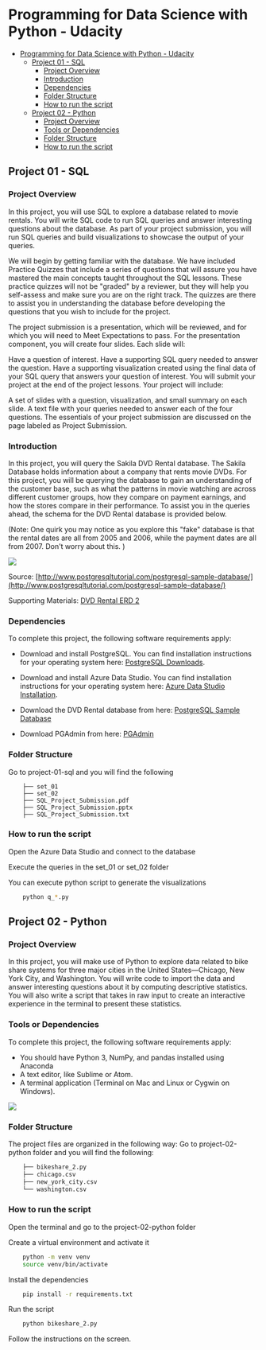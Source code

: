 # Programming for Data Science with Python - Udacity

- [Programming for Data Science with Python - Udacity](#programming-for-data-science-with-python---udacity)
  - [Project 01 - SQL](#project-01---sql)
    - [Project Overview](#project-overview)
    - [Introduction](#introduction)
    - [Dependencies](#dependencies)
    - [Folder Structure](#folder-structure)
    - [How to run the script](#how-to-run-the-script)
  - [Project 02 - Python](#project-02---python)
    - [Project Overview](#project-overview-1)
    - [Tools or Dependencies](#tools-or-dependencies)
    - [Folder Structure](#folder-structure-1)
    - [How to run the script](#how-to-run-the-script-1)


## Project 01 - SQL

### Project Overview

In this project, you will use SQL to explore a database related to movie rentals. You will write SQL code to run SQL queries and answer interesting questions about the database. As part of your project submission, you will run SQL queries and build visualizations to showcase the output of your queries.

We will begin by getting familiar with the database. We have included Practice Quizzes that include a series of questions that will assure you have mastered the main concepts taught throughout the SQL lessons. These practice quizzes will not be "graded" by a reviewer, but they will help you self-assess and make sure you are on the right track. The quizzes are there to assist you in understanding the database before developing the questions that you wish to include for the project.

The project submission is a presentation, which will be reviewed, and for which you will need to Meet Expectations to pass. For the presentation component, you will create four slides. Each slide will:

Have a question of interest.
Have a supporting SQL query needed to answer the question.
Have a supporting visualization created using the final data of your SQL query that answers your question of interest.
You will submit your project at the end of the project lessons. Your project will include:

A set of slides with a question, visualization, and small summary on each slide.
A text file with your queries needed to answer each of the four questions.
The essentials of your project submission are discussed on the page labeled as Project Submission.

### Introduction

In this project, you will query the Sakila DVD Rental database. The Sakila Database holds information about a company that rents movie DVDs. For this project, you will be querying the database to gain an understanding of the customer base, such as what the patterns in movie watching are across different customer groups, how they compare on payment earnings, and how the stores compare in their performance. To assist you in the queries ahead, the schema for the DVD Rental database is provided below.

(Note: One quirk you may notice as you explore this "fake" database is that the rental dates are all from 2005 and 2006, while the payment dates are all from 2007. Don't worry about this. )

<img src="https://video.udacity-data.com/topher/2018/September/5ba95d23_dvd-rental-erd-2/dvd-rental-erd-2.png">

Source: 
[http://www.postgresqltutorial.com/postgresql-sample-database/](http://www.postgresqltutorial.com/postgresql-sample-database/)

Supporting Materials:
[DVD Rental ERD 2](https://video.udacity-data.com/topher/2018/September/5ba96b12_dvd-rental-erd-2/dvd-rental-erd-2.pdf)

### Dependencies

To complete this project, the following software requirements apply:

- Download and install PostgreSQL. You can find installation instructions for your operating system here: [PostgreSQL Downloads](https://www.postgresql.org/download/).
- Download and install Azure Data Studio. You can find installation instructions for your operating system here: [Azure Data Studio Installation](https://docs.microsoft.com/en-us/sql/azure-data-studio/download?view=sql-server-ver15).

- Download the DVD Rental database from here: [PostgreSQL Sample Database](http://www.postgresqltutorial.com/postgresql-sample-database/)

- Download PGAdmin from here: [PGAdmin](https://www.pgadmin.org/download/)

### Folder Structure

Go to project-01-sql and you will find the following

```
    ├── set_01
    ├── set_02
    ├── SQL_Project_Submission.pdf
    ├── SQL_Project_Submission.pptx
    ├── SQL_Project_Submission.txt
```

### How to run the script

Open the Azure Data Studio and connect to the database

Execute the queries in the set_01 or set_02 folder

You can execute python script to generate the visualizations

```bash
    python q_*.py
```

## Project 02 - Python

### Project Overview

In this project, you will make use of Python to explore data related to bike share systems for three major cities in the United States—Chicago, New York City, and Washington. You will write code to import the data and answer interesting questions about it by computing descriptive statistics. You will also write a script that takes in raw input to create an interactive experience in the terminal to present these statistics.

### Tools or Dependencies

To complete this project, the following software requirements apply:

- You should have Python 3, NumPy, and pandas installed using Anaconda
- A text editor, like Sublime or Atom.
- A terminal application (Terminal on Mac and Linux or Cygwin on Windows).

<img src="https://video.udacity-data.com/topher/2018/March/5aa7718d_divvy/divvy.jpg">

### Folder Structure

The project files are organized in the following way:
Go to project-02-python folder and you will find the following:

```bash
    ├── bikeshare_2.py
    ├── chicago.csv
    ├── new_york_city.csv
    └── washington.csv
```

### How to run the script

Open the terminal and go to the project-02-python folder

Create a virtual environment and activate it

```bash
    python -m venv venv
    source venv/bin/activate
```

Install the dependencies

```bash
    pip install -r requirements.txt
```

Run the script

```bash
    python bikeshare_2.py
```

Follow the instructions on the screen.
